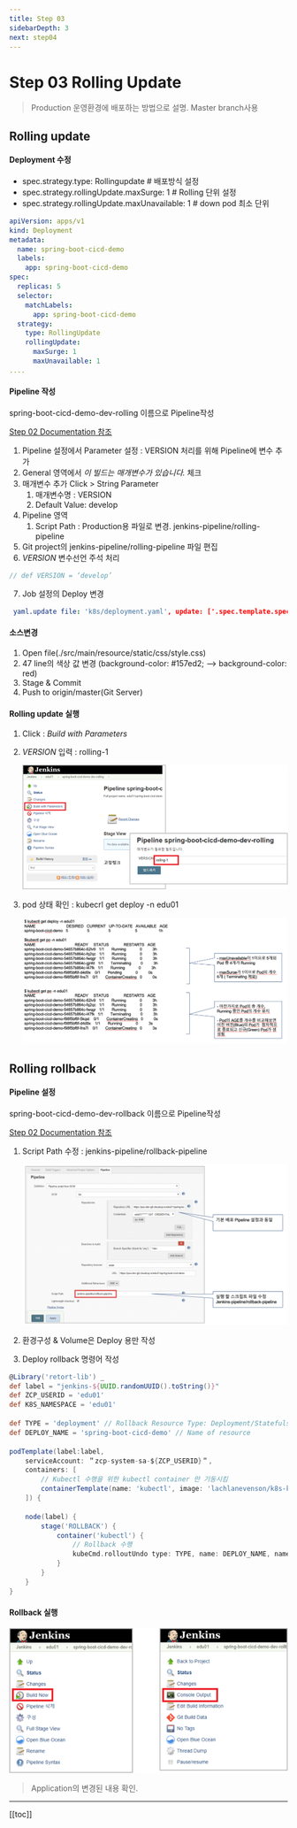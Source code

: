 ```yaml
---
title: Step 03
sidebarDepth: 3
next: step04
---
```


# Step 03 Rolling Update
> Production 운영환경에 배포하는 방법으로 설명. Master branch사용

## Rolling update

#### Deployment 수정

* spec.strategy.type: Rollingupdate  # 배포방식 설정
* spec.strategy.rollingUpdate.maxSurge: 1  # Rolling 단위 설정
* spec.strategy.rollingUpdate.maxUnavailable: 1 # down pod 최소 단위

```yaml
apiVersion: apps/v1
kind: Deployment
metadata:
  name: spring-boot-cicd-demo
  labels:
    app: spring-boot-cicd-demo
spec:
  replicas: 5
  selector:
    matchLabels:
      app: spring-boot-cicd-demo
  strategy:
    type: RollingUpdate
    rollingUpdate:
      maxSurge: 1
      maxUnavailable: 1
....
```

#### Pipeline 작성
spring-boot-cicd-demo-dev-rolling 이름으로 Pipeline작성

[Step 02 Documentation 참조](step02.md)

1. Pipeline 설정에서 Parameter 설정 : VERSION 처리를 위해 Pipeline에 변수 추가
2. General 영역에서 *이 빌드는 매개변수가 있습니다.* 체크
3. 매개변수 추가 Click > String Parameter
   1. 매개변수명 : VERSION
   2. Default Value: develop
4. Pipeline 영역
   1. Script Path : Production용 파일로 변경. jenkins-pipeline/rolling-pipeline
5. Git project의 jenkins-pipeline/rolling-pipeline 파일 편집
6. *VERSION* 변수선언 주석 처리

```groovy
// def VERSION = ‘develop’
```
7. Job 설정의 Deploy 변경

```yaml
 yaml.update file: 'k8s/deployment.yaml', update: ['.spec.template.spec.containers[0].image': "${HARBOR_REGISTRY}/${DOCKER_IMAGE}:${VERSION}"]

```
#### 소스변경
1. Open file(./src/main/resource/static/css/style.css)
2. 47 line의 색상 값 변경 (background-color: #157ed2; --> background-color: red)
3. Stage & Commit
4. Push to origin/master(Git Server)

#### Rolling update 실행

1. Click : *Build with Parameters*
2. *VERSION*  입력 : rolling-1
   
   ![](./img/2019-01-26-15-55-31.png)
3. pod 상태 확인 : kubecrl get deploy -n edu01

   ![](./img/2019-01-26-15-56-37.png)

## Rolling rollback

#### Pipeline 설정 
spring-boot-cicd-demo-dev-rollback 이름으로 Pipeline작성

[Step 02 Documentation 참조](step02.md)

1. Script Path 수정 : jenkins-pipeline/rollback-pipeline

    ![](./img/2019-01-26-19-16-35.png)

2. 환경구성 & Volume은  Deploy 용만 작성
3. Deploy rollback 명령어 작성

```groovy
@Library('retort-lib') _
def label = "jenkins-${UUID.randomUUID().toString()}"
def ZCP_USERID = 'edu01'
def K8S_NAMESPACE = 'edu01'

def TYPE = 'deployment' // Rollback Resource Type: Deployment/Statefulset etc
def DEPLOY_NAME = 'spring-boot-cicd-demo' // Name of resource

podTemplate(label:label,
    serviceAccount: ＂zcp-system-sa-${ZCP_USERID}＂,
    containers: [
        // Kubectl 수행을 위한 kubectl container 만 기동시킴
        containerTemplate(name: 'kubectl', image: 'lachlanevenson/k8s-kubectl', ttyEnabled: true, command: 'cat')
    ]) {

    node(label) {
        stage('ROLLBACK') {
            container('kubectl') {
                // Rollback 수행
                kubeCmd.rolloutUndo type: TYPE, name: DEPLOY_NAME, namespace: K8S_NAMESPACE, wait: 300
            }
        }
    }
}
```

#### Rollback 실행

![](./img/2019-01-26-19-22-12.png)

> Application의 변경된 내용 확인.

---
[[toc]]